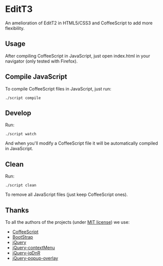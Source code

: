 # EditT3

An amelioration of EditT2 in HTML5/CSS3 and CoffeeScript to add more flexibility.

## Usage 

After compiling CoffeeScript in JavaScript, just open index.html in your navigator (only tested with Firefox).

## Compile JavaScript

To compile CoffeeScript files in JavaScript, just run:

    ./script compile

## Develop 

Run:

    ./script watch

And when you'll modify a CoffeeScript file it will be automatically compiled in JavaScript.

## Clean

Run: 

    ./script clean

To remove all JavaScript files (just keep CoffeeScript ones).


## Thanks

To all the authors of the projects (under [MIT license](http://opensource.org/licenses/MIT)) we use:

 * [CoffeeScript](http://coffeescript.org/)
 * [BootStrap](http://getbootstrap.com/)
 * [jQuery](http://jquery.com/)
 * [jQuery-contextMenu](http://medialize.github.io/jQuery-contextMenu/)
 * [jQuery-jqDnR](http://jquery.iceburg.net/jqDnR/)
 * [jQuery-popup-overlay](http://dev.vast.com/jquery-popup-overlay/)
